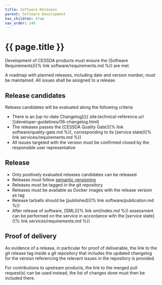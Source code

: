```yaml
---
title: Software Releases
parent: Software Development
has_children: true
nav_order: 140
---
```


# {{ page.title }}

Development of CESSDA products must ensure the [Software Requirements]({% link software/requirements.md %}) are met.

A roadmap with planned releases, including date and version number, must be maintained.
All issues shall be assigned to a release.

## Release candidates

Release candidates will be evaluated along the following criteria

* There is an [up-to-date Changelog]({{ site.technical-reference.url }}developer-guidelines/06-changelog.html)
* The releases passes the [CESSDA Quality Gate]({% link software/quality-gate.md %}),
  corresponding to its [service state]({% link services/requirements.md %})
* All issues targeted with the version must be confirmed closed by the responsible user representative

## Release

* Only positively evaluated releases candidates can be released
* Releases must follow [semantic versioning](https://semver.org/)
* Releases must be tagged in the git repository
* Releases must be available as Docker images with the release version as tag
* Release tarballs should be [published]({% link software/publication.md %})
* After release of software, [SML]({% link sml/index.md %}) assessment can be performed on the service in accordance with the [service state]({% link services/requirements.md %})

## Proof of delivery

As evidence of a release, in particular for proof of deliverable,
the link to the git release tag inside a git repository
that includes the updated changelog for the version
referencing the relevant issues in the repository is provided.

For contributions to upstream products, the link to the merged pull request(s) can be used instead,
the list of changes done must then be included there.

